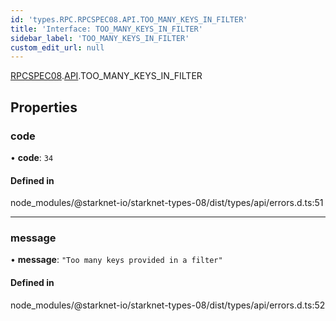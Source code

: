 ```yaml
---
id: 'types.RPC.RPCSPEC08.API.TOO_MANY_KEYS_IN_FILTER'
title: 'Interface: TOO_MANY_KEYS_IN_FILTER'
sidebar_label: 'TOO_MANY_KEYS_IN_FILTER'
custom_edit_url: null
---
```


[RPCSPEC08](../namespaces/types.RPC.RPCSPEC08.md).[API](../namespaces/types.RPC.RPCSPEC08.API.md).TOO_MANY_KEYS_IN_FILTER

## Properties

### code

• **code**: `34`

#### Defined in

node_modules/@starknet-io/starknet-types-08/dist/types/api/errors.d.ts:51

---

### message

• **message**: `"Too many keys provided in a filter"`

#### Defined in

node_modules/@starknet-io/starknet-types-08/dist/types/api/errors.d.ts:52
